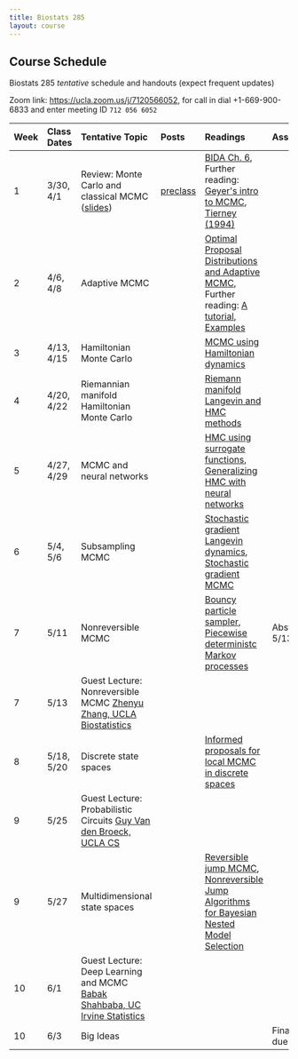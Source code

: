 ```yaml
---
title: Biostats 285
layout: course
---
```


## Course Schedule

Biostats 285 _tentative_ schedule and handouts (expect frequent updates)

Zoom link: <https://ucla.zoom.us/j/7120566052>, for call in dial +1-669-900-6833 and enter meeting ID `712 056 6052`

| Week | Class Dates | Tentative Topic | Posts | Readings | Assignments
|:-----------|:-----------|:------------|:------------|:------------|:------------|
|  1 | 3/30, 4/1   | Review: Monte Carlo and classical MCMC ([slides](https://ucla-biostats-285.github.io/slides/ABC_Lecture1.pdf)) | [preclass](https://ucla-biostats-285.github.io/biostats285spring2021/2021/03/12/preclass.html) | [BIDA Ch. 6](https://ucla-biostats-285.github.io/reading/BIDA.pdf), Further reading: [Geyer's intro to MCMC](https://ucla-biostats-285.github.io/reading/GeyerIntro.pdf), [Tierney (1994)](https://ucla-biostats-285.github.io/reading/Tierney.pdf)
|  2 | 4/6, 4/8 | Adaptive MCMC | | [Optimal Proposal Distributions and Adaptive MCMC](https://ucla-biostats-285.github.io/reading/AdaptiveMCMC.pdf), Further reading: [A tutorial](https://ucla-biostats-285.github.io/reading/andrieu-thoms.pdf), [Examples](https://ucla-biostats-285.github.io/reading/Examples.pdf)
|  3 | 4/13, 4/15 | Hamiltonian Monte Carlo | | [MCMC using Hamiltonian dynamics](https://ucla-biostats-285.github.io/reading/Neal2011.pdf)
|  4 | 4/20, 4/22 | Riemannian manifold Hamiltonian Monte Carlo | | [Riemann manifold Langevin and HMC methods](https://ucla-biostats-285.github.io/reading/RMHMC.pdf)
|  5 | 4/27, 4/29   | MCMC and neural networks | | [HMC using surrogate functions](https://ucla-biostats-285.github.io/reading/Zhang2017.pdf), [Generalizing HMC with neural networks](https://ucla-biostats-285.github.io/reading/Levy2018.pdf)
|  6 | 5/4, 5/6  | Subsampling MCMC | | [Stochastic gradient Langevin dynamics](https://ucla-biostats-285.github.io/reading/WellingTeh2011.pdf), [Stochastic gradient MCMC](https://ucla-biostats-285.github.io/reading/sgMCMC.pdf)
|  7 | 5/11 | Nonreversible MCMC | | [Bouncy particle sampler](https://ucla-biostats-285.github.io/reading/BPS.pdf),  [Piecewise deterministc Markov processes](https://ucla-biostats-285.github.io/reading/piecewiseDeterministic.pdf)| Abstract, due 5/13
| 7 | 5/13 | Guest Lecture: Nonreversible MCMC [Zhenyu Zhang, UCLA Biostatistics](https://sites.google.com/view/zhenyuzhang) |||
|  8 | 5/18, 5/20 | Discrete state spaces | | [Informed proposals for local MCMC in discrete spaces](https://ucla-biostats-285.github.io/reading/zanella2020.pdf) |
| 9 | 5/25 | Guest Lecture: Probabilistic Circuits [Guy Van den Broeck, UCLA CS](https://web.cs.ucla.edu/~guyvdb/) |||
|  9 | 5/27   | Multidimensional state spaces | |[Reversible jump MCMC](https://ucla-biostats-285.github.io/reading/reversibleJump.pdf), [Nonreversible Jump Algorithms for Bayesian Nested Model Selection](https://ucla-biostats-285.github.io/reading/nonreversibleJump.pdf)
| 10 | 6/1 | Guest Lecture: Deep Learning and MCMC [Babak Shahbaba, UC Irvine Statistics](https://www.ics.uci.edu/~babaks/) | | |
| 10 | 6/3 | Big Ideas | | |Final project, due 6/3
